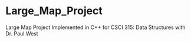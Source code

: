 # Large_Map_Project
Large Map Project Implemented in C++ for CSCI 315: Data Structures with Dr. Paul West
